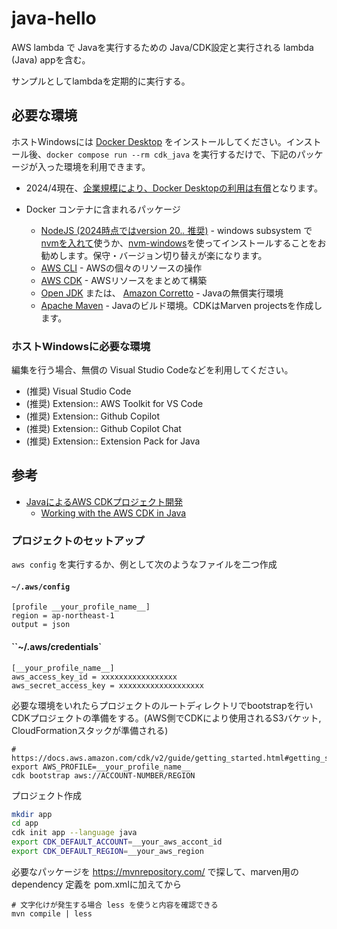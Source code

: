 # java-hello
 
AWS lambda で Javaを実行するための Java/CDK設定と実行される lambda (Java) appを含む。

サンプルとしてlambdaを定期的に実行する。

## 必要な環境

ホストWindowsには [Docker Desktop](https://docs.docker.com/desktop/install/windows-install/) をインストールしてください。インストール後、`docker compose run --rm cdk_java` を実行するだけで、下記のパッケージが入った環境を利用できます。
- 2024/4現在、[企業規模により、Docker Desktopの利用は有償](https://www.docker.com/pricing/?_gl=1*1umk19r*_ga*NDIzMTM4OTE2LjE2NjYwNzg1MTE.*_ga_XJWPQMJYHQ*MTcxMjU3NTI2Ni4zLjEuMTcxMjU3Nzk4NS42MC4wLjA.)となります。

- Docker コンテナに含まれるパッケージ
  - [NodeJS (2024時点ではversion 20.*.* 推奨)](https://nodejs.org/en) - windows subsystem で [nvmを入れて](https://github.com/nvm-sh/nvm?tab=readme-ov-file#installing-and-updating)使うか、[nvm-windows](https://github.com/coreybutler/nvm-windows)を使ってインストールすることをお勧めします。保守・バージョン切り替えが楽になります。
  - [AWS CLI](https://docs.aws.amazon.com/ja_jp/cli/latest/userguide/getting-started-install.html) - AWSの個々のリソースの操作
  - [AWS CDK](https://docs.aws.amazon.com/cdk/v2/guide/getting_started.html#getting_started_install) - AWSリソースをまとめて構築
  - [Open JDK](https://adoptium.net/) または、 [Amazon Corretto](https://aws.amazon.com/jp/corretto/?filtered-posts.sort-by=item.additionalFields.createdDate&filtered-posts.sort-order=desc) - Javaの無償実行環境
  - [Apache Maven]( https://maven.apache.org/index.html )  - Javaのビルド環境。CDKはMarven projectsを作成します。

### ホストWindowsに必要な環境

編集を行う場合、無償の Visual Studio Codeなどを利用してください。
- (推奨) Visual Studio Code
- (推奨) Extension:: AWS Toolkit for VS Code
- (推奨) Extension:: Github Copilot
- (推奨) Extension:: Github Copilot Chat
- (推奨) Extension:: Extension Pack for Java

## 参考
- [JavaによるAWS CDKプロジェクト開発](https://docs.aws.amazon.com/cdk/v2/guide/getting_started.html)
  - [Working with the AWS CDK in Java](https://docs.aws.amazon.com/cdk/v2/guide/work-with-cdk-java.html)

### プロジェクトのセットアップ

`aws config` を実行するか、例として次のようなファイルを二つ作成

#### `~/.aws/config`
```
[profile __your_profile_name__]
region = ap-northeast-1
output = json
```

#### ``~/.aws/credentials`
```
[__your_profile_name__]
aws_access_key_id = xxxxxxxxxxxxxxxxx
aws_secret_access_key = xxxxxxxxxxxxxxxxxxx
```

必要な環境をいれたらプロジェクトのルートディレクトリでbootstrapを行いCDKプロジェクトの準備をする。(AWS側でCDKにより使用されるS3バケット, CloudFormationスタックが準備される)
```
# https://docs.aws.amazon.com/cdk/v2/guide/getting_started.html#getting_started_bootstrap
export AWS_PROFILE=__your_profile_name__
cdk bootstrap aws://ACCOUNT-NUMBER/REGION
```

プロジェクト作成
```bash
mkdir app
cd app
cdk init app --language java
export CDK_DEFAULT_ACCOUNT=__your_aws_accont_id
export CDK_DEFAULT_REGION=__your_aws_region
```

必要なパッケージを https://mvnrepository.com/ で探して、marven用のdependency 定義を pom.xmlに加えてから
```
# 文字化けが発生する場合 less を使うと内容を確認できる
mvn compile | less
```